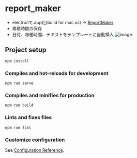 # report_maker
- electronで.app化(build for mac os) -> [ReportMaker](https://github.com/TomoyaFujita2016/report_maker/releases/download/1.0.0/ReportMaker.zip)
- 累積時間の保存
- 日付、稼働時間、テキストをテンプレートに自動挿入
![image](https://user-images.githubusercontent.com/20365841/116003772-63f13c00-a63a-11eb-8952-6ef9b2e86905.png)


## Project setup
```
npm install
```

### Compiles and hot-reloads for development
```
npm run serve
```

### Compiles and minifies for production
```
npm run build
```

### Lints and fixes files
```
npm run lint
```

### Customize configuration
See [Configuration Reference](https://cli.vuejs.org/config/).
